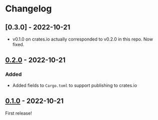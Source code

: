 # Changelog

<!-- See: https://keepachangelog.com/en/1.0.0/ -->

## [0.3.0] - 2022-10-21

- v0.1.0 on crates.io actually corresponded to v0.2.0 in this repo. Now fixed.

## [0.2.0] - 2022-10-21

### Added

- Added fields to `Cargo.toml` to support publishing to crates.io

## [0.1.0] - 2022-10-21

First release!

[0.1.0]: https://github.com/langston-barrett/tree-sitter-souffle/releases/tag/v0.1.0
[0.2.0]: https://github.com/langston-barrett/tree-sitter-souffle/releases/tag/v0.2.0
